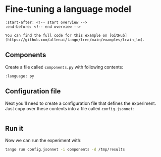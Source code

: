 # Fine-tuning a language model

```{include} ../../../examples/train_lm/README.md
:start-after: <!-- start overview -->
:end-before: <!-- end overview -->
```

```{tip}
You can find the full code for this example on [GitHub](https://github.com/allenai/tango/tree/main/examples/train_lm).
```

## Components

Create a file called `components.py` with following contents:

```{literalinclude} ../../../examples/train_lm/components.py
:language: py
```

## Configuration file

Next you'll need to create a configuration file that defines the experiment. Just copy over these contents into a file called `config.jsonnet`:


```{literalinclude} ../../../examples/train_lm/config.jsonnet
```

## Run it

Now we can run the experiment with:

```bash
tango run config.jsonnet -i components -d /tmp/results
```
